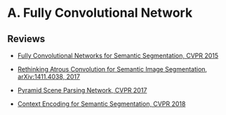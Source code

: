 # A. Fully Convolutional Network

## Reviews

- [Fully Convolutional Networks for Semantic Segmentation, CVPR 2015](https://pseudo-lab.github.io/SegCrew-Book/docs/ch1/01_01_01_fcn.html)

- [Rethinking Atrous Convolution for Semantic Image Segmentation, arXiv:1411.4038, 2017](https://pseudo-lab.github.io/SegCrew-Book/docs/ch1/01_01_02_DeepLabv3.html)

- [Pyramid Scene Parsing Network, CVPR 2017](https://pseudo-lab.github.io/SegCrew-Book/docs/ch1/01_01_03_pspnet.html)

- [Context Encoding for Semantic Segmentation, CVPR 2018](https://pseudo-lab.github.io/SegCrew-Book/docs/ch1/01_01_04_encnet.html)